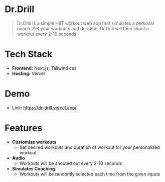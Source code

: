 # Dr.Drill
> Dr.Drill is a simple HIIT workout web app that simulates a personal coach. Set your workouts and duration, Dr.Drill will then shout a workout every 2-10 seconds

# Tech Stack
- **Frontend:** Next.js, Tailwind css
- **Hosting:** Vercel

# Demo
- Link: https://dr-drill.vercel.app/

# Features
- **Customize workouts**
  - Set desired workouts and duration of workout for your personalized workout
- **Audio**
  - Workouts will be shouted out every 2-10 seconds
- **Simulates Coaching**
  - Workouts will be randomly selected each time from the given inputs


  
